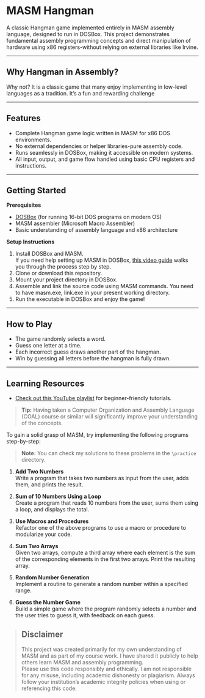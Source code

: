 # MASM Hangman

A classic Hangman game implemented entirely in MASM assembly language, designed to run in DOSBox. This project demonstrates fundamental assembly programming concepts and direct manipulation of hardware using x86 registers-without relying on external libraries like Irvine.

---

## **Why Hangman in Assembly?**
Why not? It is a classic game that many enjoy implementing in low-level languages as a tradition. It’s a fun and rewarding challenge

--- 

## **Features**

- Complete Hangman game logic written in MASM for x86 DOS environments.
- No external dependencies or helper libraries-pure assembly code.
- Runs seamlessly in DOSBox, making it accessible on modern systems.
- All input, output, and game flow handled using basic CPU registers and instructions.

---

## **Getting Started**

**Prerequisites**

- [DOSBox](https://www.dosbox.com/) (for running 16-bit DOS programs on modern OS)
- MASM assembler (Microsoft Macro Assembler)
- Basic understanding of assembly language and x86 architecture

**Setup Instructions**

1. Install DOSBox and MASM.  
   If you need help setting up MASM in DOSBox, [this video guide](https://youtu.be/-IJA4lIeLcc?si=cP5GnxYGWFdz01oN) walks you through the process step by step.
2. Clone or download this repository.
3. Mount your project directory in DOSBox.
4. Assemble and link the source code using MASM commands. 
    You need to have masm.exe, link.exe in your present working directory.
5. Run the executable in DOSBox and enjoy the game!

---

## **How to Play**

- The game randomly selects a word.
- Guess one letter at a time.
- Each incorrect guess draws another part of the hangman.
- Win by guessing all letters before the hangman is fully drawn.

---

## **Learning Resources**
 - [Check out this YouTube playlist](https://www.youtube.com/watch?v=84k99MX5R28&list=PLMa5a9Dh6SlhJq4wCH_CLSdfRaAbuJTzb) for beginner-friendly tutorials.

> **Tip:** Having taken a Computer Organization and Assembly Language (COAL) course or similar will significantly improve your understanding of the concepts.


To gain a solid grasp of MASM, try implementing the following programs step-by-step:

> **Note:** You can check my solutions to these problems in the `\practice` directory.

1. **Add Two Numbers**  
   Write a program that takes two numbers as input from the user, adds them, and prints the result.

2. **Sum of 10 Numbers Using a Loop**  
   Create a program that reads 10 numbers from the user, sums them using a loop, and displays the total.

3. **Use Macros and Procedures**  
   Refactor one of the above programs to use a macro or procedure to modularize your code.

4. **Sum Two Arrays**  
   Given two arrays, compute a third array where each element is the sum of the corresponding elements in the first two arrays. Print the resulting array.

5. **Random Number Generation**  
   Implement a routine to generate a random number within a specified range.

6. **Guess the Number Game**  
   Build a simple game where the program randomly selects a number and the user tries to guess it, with feedback on each guess.


> ## **Disclaimer**
> 
> This project was created primarily for my own understanding of MASM and as part of my course work. I have shared it publicly to help others learn MASM and assembly programming.  
> Please use this code responsibly and ethically. I am not responsible for any misuse, including academic dishonesty or plagiarism. Always follow your institution’s academic integrity policies when using or referencing this code.
